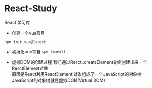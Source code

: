 # React-Study
React 学习库
* 创建一个vue项目

``npm init vue@latest``

* 初始化vue项目
``npm install``

* 虚拟DOM的创建过程
我们通过React..createElement最终创建出来一个ReactElement对像<br>
原因是React利用ReactElementi对象组成了一个JavaScript的对象树<br>
JavaScript的对象树就是虚拟DOM(Virtual DOM)
